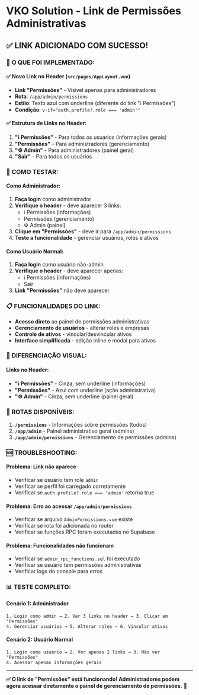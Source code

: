 # VKO Solution - Link de Permissões Administrativas

## ✅ **LINK ADICIONADO COM SUCESSO!**

### 🎯 **O QUE FOI IMPLEMENTADO:**

#### **✅ Novo Link no Header (`src/pages/AppLayout.vue`)**
- **Link "Permissões"** - Visível apenas para administradores
- **Rota**: `/app/admin/permissions`
- **Estilo**: Texto azul com underline (diferente do link "ℹ️ Permissões")
- **Condição**: `v-if="auth.profile?.role === 'admin'"`

#### **✅ Estrutura de Links no Header:**
1. **"ℹ️ Permissões"** - Para todos os usuários (informações gerais)
2. **"Permissões"** - Para administradores (gerenciamento)
3. **"⚙️ Admin"** - Para administradores (painel geral)
4. **"Sair"** - Para todos os usuários

### 🚀 **COMO TESTAR:**

#### **Como Administrador:**
1. **Faça login** como administrador
2. **Verifique o header** - deve aparecer 3 links:
   - ℹ️ Permissões (informações)
   - Permissões (gerenciamento)
   - ⚙️ Admin (painel)
3. **Clique em "Permissões"** - deve ir para `/app/admin/permissions`
4. **Teste a funcionalidade** - gerenciar usuários, roles e ativos

#### **Como Usuário Normal:**
1. **Faça login** como usuário não-admin
2. **Verifique o header** - deve aparecer apenas:
   - ℹ️ Permissões (informações)
   - Sair
3. **Link "Permissões"** não deve aparecer

### 📋 **FUNCIONALIDADES DO LINK:**

- **Acesso direto** ao painel de permissões administrativas
- **Gerenciamento de usuários** - alterar roles e empresas
- **Controle de ativos** - vincular/desvincular ativos
- **Interface simplificada** - edição inline e modal para ativos

### 🎨 **DIFERENCIAÇÃO VISUAL:**

#### **Links no Header:**
- **"ℹ️ Permissões"** - Cinza, sem underline (informações)
- **"Permissões"** - Azul com underline (ação administrativa)
- **"⚙️ Admin"** - Cinza, sem underline (painel geral)

### 🔧 **ROTAS DISPONÍVEIS:**

1. **`/permissions`** - Informações sobre permissões (todos)
2. **`/app/admin`** - Painel administrativo geral (admins)
3. **`/app/admin/permissions`** - Gerenciamento de permissões (admins)

### 🆘 **TROUBLESHOOTING:**

#### **Problema**: Link não aparece
- Verificar se usuário tem role `admin`
- Verificar se perfil foi carregado corretamente
- Verificar se `auth.profile?.role === 'admin'` retorna true

#### **Problema**: Erro ao acessar `/app/admin/permissions`
- Verificar se arquivo `AdminPermissions.vue` existe
- Verificar se rota foi adicionada no router
- Verificar se funções RPC foram executadas no Supabase

#### **Problema**: Funcionalidades não funcionam
- Verificar se `admin_rpc_functions.sql` foi executado
- Verificar se usuário tem permissões administrativas
- Verificar logs do console para erros

### 📊 **TESTE COMPLETO:**

#### **Cenário 1: Administrador**
```
1. Login como admin → 2. Ver 3 links no header → 3. Clicar em "Permissões"
4. Gerenciar usuários → 5. Alterar roles → 6. Vincular ativos
```

#### **Cenário 2: Usuário Normal**
```
1. Login como usuário → 2. Ver apenas 2 links → 3. Não ver "Permissões"
4. Acessar apenas informações gerais
```

---

**✅ O link de "Permissões" está funcionando! Administradores podem agora acessar diretamente o painel de gerenciamento de permissões.** 🎉
